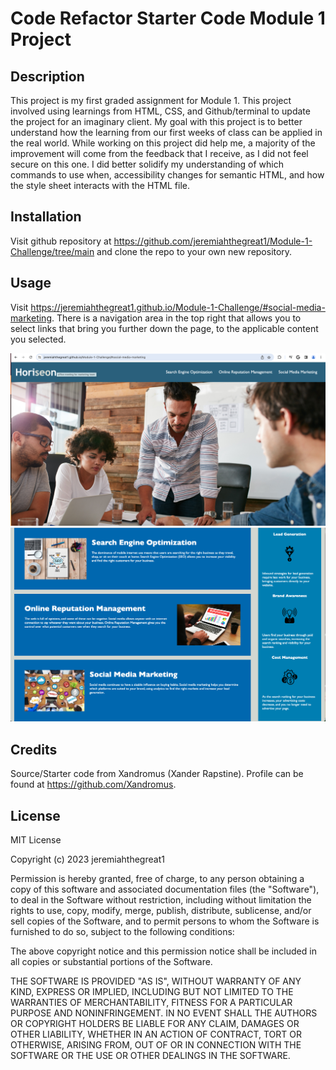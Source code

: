 # Code Refactor Starter Code Module 1 Project #

## Description
This project is my first graded assignment for Module 1.  This project involved using learnings from HTML, CSS, and Github/terminal to update the project for an imaginary client.  My goal with this project is to better understand how the learning from our first weeks of class can be applied in the real world.  While working on this project did help me, a majority of the improvement will come from the feedback that I receive, as I did not feel secure on this one.  I did better solidify my understanding of which commands to use when, accessibility changes for semantic HTML, and how the style sheet interacts with the HTML file.

## Installation
Visit github repository at https://github.com/jeremiahthegreat1/Module-1-Challenge/tree/main and clone the repo to your own new repository.  

## Usage
Visit https://jeremiahthegreat1.github.io/Module-1-Challenge/#social-media-marketing. There is a navigation area in the top right that allows you to select links that bring you further down the page, to the applicable content you selected. 

![A screen capture of the website created](images/site1.png)
![A second screenshot of the website created](images/site2.png)

## Credits
Source/Starter code from Xandromus (Xander Rapstine).  Profile can be found at https://github.com/Xandromus.

## License
MIT License

Copyright (c) 2023 jeremiahthegreat1

Permission is hereby granted, free of charge, to any person obtaining a copy
of this software and associated documentation files (the "Software"), to deal
in the Software without restriction, including without limitation the rights
to use, copy, modify, merge, publish, distribute, sublicense, and/or sell
copies of the Software, and to permit persons to whom the Software is
furnished to do so, subject to the following conditions:

The above copyright notice and this permission notice shall be included in all
copies or substantial portions of the Software.

THE SOFTWARE IS PROVIDED "AS IS", WITHOUT WARRANTY OF ANY KIND, EXPRESS OR
IMPLIED, INCLUDING BUT NOT LIMITED TO THE WARRANTIES OF MERCHANTABILITY,
FITNESS FOR A PARTICULAR PURPOSE AND NONINFRINGEMENT. IN NO EVENT SHALL THE
AUTHORS OR COPYRIGHT HOLDERS BE LIABLE FOR ANY CLAIM, DAMAGES OR OTHER
LIABILITY, WHETHER IN AN ACTION OF CONTRACT, TORT OR OTHERWISE, ARISING FROM,
OUT OF OR IN CONNECTION WITH THE SOFTWARE OR THE USE OR OTHER DEALINGS IN THE
SOFTWARE.